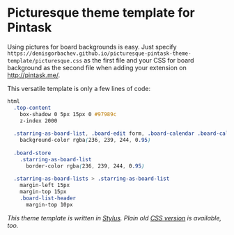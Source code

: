Picturesque theme template for Pintask
=========================

Using pictures for board backgrounds is easy. Just specify `https://denisgorbachev.github.io/picturesque-pintask-theme-template/picturesque.css` as the first file and your CSS for board background as the second file when adding your extension on http://pintask.me/.

This versatile template is only a few lines of code:

```css
html
  .top-content
    box-shadow 0 5px 15px 0 #97989c
    z-index 2000
  
  .starring-as-board-list, .board-edit form, .board-calendar .board-calendar-message, .list-switcher-wrapper
    background-color rgba(236, 239, 244, 0.95)
  
  .board-store
    .starring-as-board-list
      border-color rgba(236, 239, 244, 0.95)
  
  .starring-as-board-lists > .starring-as-board-list
    margin-left 15px
    margin-top 15px
    .board-list-header
      margin-top 10px

```

_This theme template is written in [Stylus](http://learnboost.github.io/stylus/). Plain old [CSS version](https://github.com/DenisGorbachev/picturesque-pintask-theme-template/blob/master/picturesque.css) is available, too._
